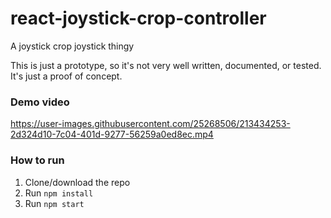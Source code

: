 # react-joystick-crop-controller

A joystick crop joystick thingy

This is just a prototype, so it's not very well written, documented, or tested. It's just a proof of concept.

### Demo video

https://user-images.githubusercontent.com/25268506/213434253-2d324d10-7c04-401d-9277-56259a0ed8ec.mp4

### How to run

1. Clone/download the repo
2. Run `npm install`
3. Run `npm start`

